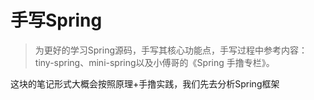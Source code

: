 # 手写Spring
> 为更好的学习Spring源码，手写其核心功能点，手写过程中参考内容：tiny-spring、mini-spring以及小傅哥的《Spring 手撸专栏》。

这块的笔记形式大概会按照原理+手撸实践，我们先去分析Spring框架